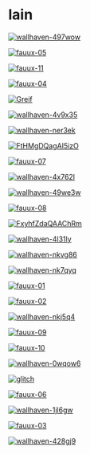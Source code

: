 # lain

<a href="wallhaven-497wow.jpg"><img alt="wallhaven-497wow" src="wallhaven-497wow.jpg"></a>

<a href="fauux-05.png"><img alt="fauux-05" src="fauux-05.png"></a>

<a href="fauux-11.png"><img alt="fauux-11" src="fauux-11.png"></a>

<a href="fauux-04.png"><img alt="fauux-04" src="fauux-04.png"></a>

<a href="Greif.jpg"><img alt="Greif" src="Greif.jpg"></a>

<a href="wallhaven-4v9x35.png"><img alt="wallhaven-4v9x35" src="wallhaven-4v9x35.png"></a>

<a href="wallhaven-ner3ek.jpg"><img alt="wallhaven-ner3ek" src="wallhaven-ner3ek.jpg"></a>

<a href="FtHMgDQagAI5izO.png"><img alt="FtHMgDQagAI5izO" src="FtHMgDQagAI5izO.png"></a>

<a href="fauux-07.png"><img alt="fauux-07" src="fauux-07.png"></a>

<a href="wallhaven-4x762l.jpg"><img alt="wallhaven-4x762l" src="wallhaven-4x762l.jpg"></a>

<a href="wallhaven-49we3w.png"><img alt="wallhaven-49we3w" src="wallhaven-49we3w.png"></a>

<a href="fauux-08.png"><img alt="fauux-08" src="fauux-08.png"></a>

<a href="FxyhfZdaQAAChRm.png"><img alt="FxyhfZdaQAAChRm" src="FxyhfZdaQAAChRm.png"></a>

<a href="wallhaven-4l31ly.jpg"><img alt="wallhaven-4l31ly" src="wallhaven-4l31ly.jpg"></a>

<a href="wallhaven-nkvg86.png"><img alt="wallhaven-nkvg86" src="wallhaven-nkvg86.png"></a>

<a href="wallhaven-nk7qyq.jpg"><img alt="wallhaven-nk7qyq" src="wallhaven-nk7qyq.jpg"></a>

<a href="fauux-01.png"><img alt="fauux-01" src="fauux-01.png"></a>

<a href="fauux-02.png"><img alt="fauux-02" src="fauux-02.png"></a>

<a href="wallhaven-nkj5q4.jpg"><img alt="wallhaven-nkj5q4" src="wallhaven-nkj5q4.jpg"></a>

<a href="fauux-09.png"><img alt="fauux-09" src="fauux-09.png"></a>

<a href="fauux-10.png"><img alt="fauux-10" src="fauux-10.png"></a>

<a href="wallhaven-0wqow6.png"><img alt="wallhaven-0wqow6" src="wallhaven-0wqow6.png"></a>

<a href="glitch.png"><img alt="glitch" src="glitch.png"></a>

<a href="fauux-06.png"><img alt="fauux-06" src="fauux-06.png"></a>

<a href="wallhaven-1jl6gw.png"><img alt="wallhaven-1jl6gw" src="wallhaven-1jl6gw.png"></a>

<a href="fauux-03.png"><img alt="fauux-03" src="fauux-03.png"></a>

<a href="wallhaven-428gj9.jpg"><img alt="wallhaven-428gj9" src="wallhaven-428gj9.jpg"></a>

